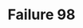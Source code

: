 ---
title: Failure 98
description: "Failure due to interactions being limited to touch-only on touchscreen devices"
url: https://www.w3.org/WAI/WCAG21/Techniques/failures/F98
---